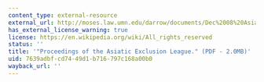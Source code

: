 ```yaml
---
content_type: external-resource
external_url: http://moses.law.umn.edu/darrow/documents/Dec%2008%20Asiatic.pdf
has_external_license_warning: true
license: https://en.wikipedia.org/wiki/All_rights_reserved
status: ''
title: '"Proceedings of the Asiatic Exclusion League." (PDF - 2.0MB)'
uid: 7639adbf-cd74-49d1-b716-797c168a00b0
wayback_url: ''
---
```

